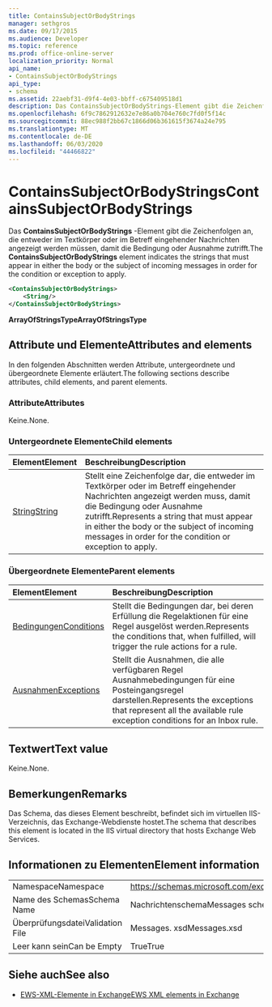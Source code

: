 ```yaml
---
title: ContainsSubjectOrBodyStrings
manager: sethgros
ms.date: 09/17/2015
ms.audience: Developer
ms.topic: reference
ms.prod: office-online-server
localization_priority: Normal
api_name:
- ContainsSubjectOrBodyStrings
api_type:
- schema
ms.assetid: 22aebf31-d9f4-4e03-bbff-c675409518d1
description: Das ContainsSubjectOrBodyStrings-Element gibt die Zeichenfolgen an, die entweder im Textkörper oder im Betreff eingehender Nachrichten angezeigt werden müssen, damit die Bedingung oder Ausnahme zutrifft.
ms.openlocfilehash: 6f9c7862912632e7e86a0b704e760c7fd0f5f14c
ms.sourcegitcommit: 88ec988f2bb67c1866d06b361615f3674a24e795
ms.translationtype: MT
ms.contentlocale: de-DE
ms.lasthandoff: 06/03/2020
ms.locfileid: "44466822"
---
```

# <a name="containssubjectorbodystrings"></a><span data-ttu-id="4f5f4-103">ContainsSubjectOrBodyStrings</span><span class="sxs-lookup"><span data-stu-id="4f5f4-103">ContainsSubjectOrBodyStrings</span></span>

<span data-ttu-id="4f5f4-104">Das **ContainsSubjectOrBodyStrings** -Element gibt die Zeichenfolgen an, die entweder im Textkörper oder im Betreff eingehender Nachrichten angezeigt werden müssen, damit die Bedingung oder Ausnahme zutrifft.</span><span class="sxs-lookup"><span data-stu-id="4f5f4-104">The **ContainsSubjectOrBodyStrings** element indicates the strings that must appear in either the body or the subject of incoming messages in order for the condition or exception to apply.</span></span> 
  
```XML
<ContainsSubjectOrBodyStrings>
    <String/>
</ContainsSubjectOrBodyStrings>
```

 <span data-ttu-id="4f5f4-105">**ArrayOfStringsType**</span><span class="sxs-lookup"><span data-stu-id="4f5f4-105">**ArrayOfStringsType**</span></span>
## <a name="attributes-and-elements"></a><span data-ttu-id="4f5f4-106">Attribute und Elemente</span><span class="sxs-lookup"><span data-stu-id="4f5f4-106">Attributes and elements</span></span>

<span data-ttu-id="4f5f4-107">In den folgenden Abschnitten werden Attribute, untergeordnete und übergeordnete Elemente erläutert.</span><span class="sxs-lookup"><span data-stu-id="4f5f4-107">The following sections describe attributes, child elements, and parent elements.</span></span>
  
### <a name="attributes"></a><span data-ttu-id="4f5f4-108">Attribute</span><span class="sxs-lookup"><span data-stu-id="4f5f4-108">Attributes</span></span>

<span data-ttu-id="4f5f4-109">Keine.</span><span class="sxs-lookup"><span data-stu-id="4f5f4-109">None.</span></span>
  
### <a name="child-elements"></a><span data-ttu-id="4f5f4-110">Untergeordnete Elemente</span><span class="sxs-lookup"><span data-stu-id="4f5f4-110">Child elements</span></span>

|<span data-ttu-id="4f5f4-111">**Element**</span><span class="sxs-lookup"><span data-stu-id="4f5f4-111">**Element**</span></span>|<span data-ttu-id="4f5f4-112">**Beschreibung**</span><span class="sxs-lookup"><span data-stu-id="4f5f4-112">**Description**</span></span>|
|:-----|:-----|
|[<span data-ttu-id="4f5f4-113">String</span><span class="sxs-lookup"><span data-stu-id="4f5f4-113">String</span></span>](string.md) <br/> |<span data-ttu-id="4f5f4-114">Stellt eine Zeichenfolge dar, die entweder im Textkörper oder im Betreff eingehender Nachrichten angezeigt werden muss, damit die Bedingung oder Ausnahme zutrifft.</span><span class="sxs-lookup"><span data-stu-id="4f5f4-114">Represents a string that must appear in either the body or the subject of incoming messages in order for the condition or exception to apply.</span></span>  <br/> |
   
### <a name="parent-elements"></a><span data-ttu-id="4f5f4-115">Übergeordnete Elemente</span><span class="sxs-lookup"><span data-stu-id="4f5f4-115">Parent elements</span></span>

|<span data-ttu-id="4f5f4-116">**Element**</span><span class="sxs-lookup"><span data-stu-id="4f5f4-116">**Element**</span></span>|<span data-ttu-id="4f5f4-117">**Beschreibung**</span><span class="sxs-lookup"><span data-stu-id="4f5f4-117">**Description**</span></span>|
|:-----|:-----|
|[<span data-ttu-id="4f5f4-118">Bedingungen</span><span class="sxs-lookup"><span data-stu-id="4f5f4-118">Conditions</span></span>](conditions.md) <br/> |<span data-ttu-id="4f5f4-119">Stellt die Bedingungen dar, bei deren Erfüllung die Regelaktionen für eine Regel ausgelöst werden.</span><span class="sxs-lookup"><span data-stu-id="4f5f4-119">Represents the conditions that, when fulfilled, will trigger the rule actions for a rule.</span></span>  <br/> |
|[<span data-ttu-id="4f5f4-120">Ausnahmen</span><span class="sxs-lookup"><span data-stu-id="4f5f4-120">Exceptions</span></span>](exceptions.md) <br/> |<span data-ttu-id="4f5f4-121">Stellt die Ausnahmen, die alle verfügbaren Regel Ausnahmebedingungen für eine Posteingangsregel darstellen.</span><span class="sxs-lookup"><span data-stu-id="4f5f4-121">Represents the exceptions that represent all the available rule exception conditions for an Inbox rule.</span></span>  <br/> |
   
## <a name="text-value"></a><span data-ttu-id="4f5f4-122">Textwert</span><span class="sxs-lookup"><span data-stu-id="4f5f4-122">Text value</span></span>

<span data-ttu-id="4f5f4-123">Keine.</span><span class="sxs-lookup"><span data-stu-id="4f5f4-123">None.</span></span>
  
## <a name="remarks"></a><span data-ttu-id="4f5f4-124">Bemerkungen</span><span class="sxs-lookup"><span data-stu-id="4f5f4-124">Remarks</span></span>

<span data-ttu-id="4f5f4-125">Das Schema, das dieses Element beschreibt, befindet sich im virtuellen IIS-Verzeichnis, das Exchange-Webdienste hostet.</span><span class="sxs-lookup"><span data-stu-id="4f5f4-125">The schema that describes this element is located in the IIS virtual directory that hosts Exchange Web Services.</span></span>
  
## <a name="element-information"></a><span data-ttu-id="4f5f4-126">Informationen zu Elementen</span><span class="sxs-lookup"><span data-stu-id="4f5f4-126">Element information</span></span>

|||
|:-----|:-----|
|<span data-ttu-id="4f5f4-127">Namespace</span><span class="sxs-lookup"><span data-stu-id="4f5f4-127">Namespace</span></span>  <br/> |https://schemas.microsoft.com/exchange/services/2006/messages  <br/> |
|<span data-ttu-id="4f5f4-128">Name des Schemas</span><span class="sxs-lookup"><span data-stu-id="4f5f4-128">Schema Name</span></span>  <br/> |<span data-ttu-id="4f5f4-129">Nachrichtenschema</span><span class="sxs-lookup"><span data-stu-id="4f5f4-129">Messages schema</span></span>  <br/> |
|<span data-ttu-id="4f5f4-130">Überprüfungsdatei</span><span class="sxs-lookup"><span data-stu-id="4f5f4-130">Validation File</span></span>  <br/> |<span data-ttu-id="4f5f4-131">Messages. xsd</span><span class="sxs-lookup"><span data-stu-id="4f5f4-131">Messages.xsd</span></span>  <br/> |
|<span data-ttu-id="4f5f4-132">Leer kann sein</span><span class="sxs-lookup"><span data-stu-id="4f5f4-132">Can be Empty</span></span>  <br/> |<span data-ttu-id="4f5f4-133">True</span><span class="sxs-lookup"><span data-stu-id="4f5f4-133">True</span></span>  <br/> |
   
## <a name="see-also"></a><span data-ttu-id="4f5f4-134">Siehe auch</span><span class="sxs-lookup"><span data-stu-id="4f5f4-134">See also</span></span>



- [<span data-ttu-id="4f5f4-135">EWS-XML-Elemente in Exchange</span><span class="sxs-lookup"><span data-stu-id="4f5f4-135">EWS XML elements in Exchange</span></span>](ews-xml-elements-in-exchange.md)

